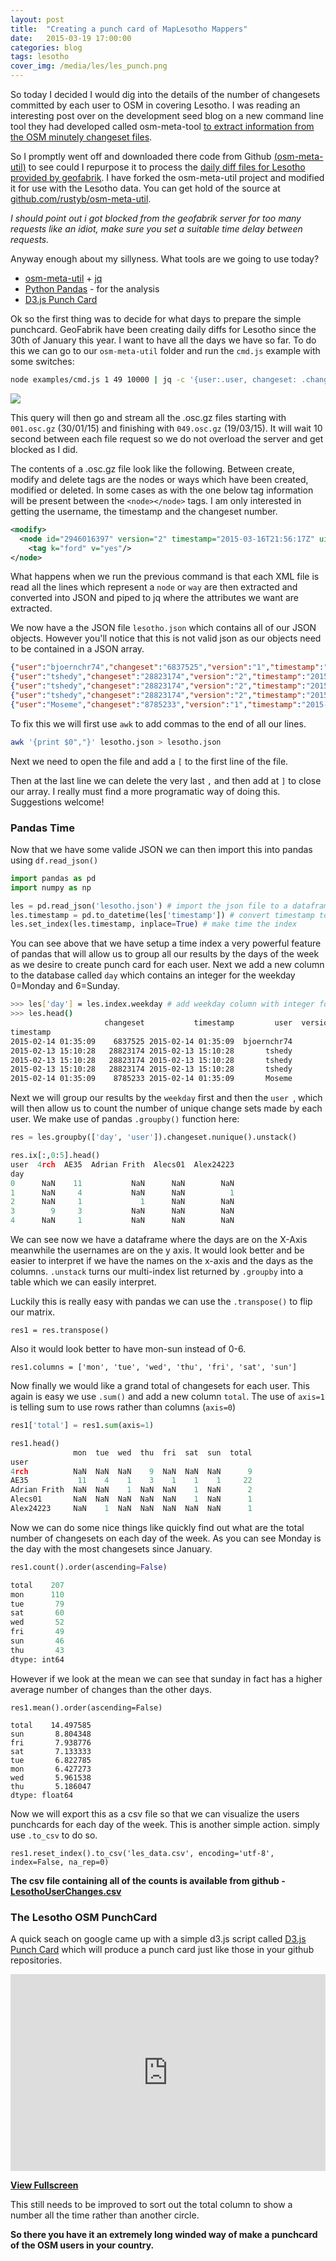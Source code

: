 ```yaml
---
layout: post
title:  "Creating a punch card of MapLesotho Mappers"
date:   2015-03-19 17:00:00
categories: blog
tags: lesotho
cover_img: /media/les/les_punch.png
---
```


So today I decided I would dig into the details of the number of changesets committed by each user to OSM in covering Lesotho. I was reading an interesting post over on the development seed blog on a new command line tool they had developed called osm-meta-tool [to extract information from the OSM minutely changeset files](http://developmentseed.org/blog/2015/02/19/tapping-into-osm-metadata/). 

So I promptly went off and downloaded there code from Github [(osm-meta-util)](https://github.com/osmlab/osm-meta-util) to see could I repurpose it to process the [daily diff files for Lesotho provided by geofabrik](http://download.geofabrik.de/africa/lesotho-updates/). I have forked the osm-meta-util project and modified it for use with the Lesotho data. You can get hold of the source at [github.com/rustyb/osm-meta-util](https://github.com/rustyb/osm-meta-util).

*I should point out i got blocked from the geofabrik server for too many requests like an idiot, make sure you set a suitable time delay between requests.* 

Anyway enough about my sillyness. What tools are we going to use today?

- [osm-meta-util](https://github.com/rustyb/osm-meta-util) + [jq](https://stedolan.github.io/jq/)
- [Python Pandas](http://pandas.pydata.org/) - for the analysis
- [D3.js Punch Card](https://github.com/joshcarr/d3.punchcard/blob/master/index.html)

Ok so the first thing was to decide for what days to prepare the simple punchcard. GeoFabrik have been creating daily diffs for Lesotho since the 30th of January this year. I want to have all the days we have so far. To do this we can go to our ```osm-meta-util``` folder and run the ```cmd.js``` example with some switches:

```bash
node examples/cmd.js 1 49 10000 | jq -c '{user:.user, changeset: .changeset, version: .version, timestamp: .timestamp}' > lesotho.json
```
 
![]({{site.baseurl}}/media/les/les_osc.png)

This query will then go and stream all the .osc.gz files starting with ```001.osc.gz``` (30/01/15) and finishing with ```049.osc.gz``` (19/03/15). It will wait 10 second between each file request so we do not overload the server and get blocked as I did.

The contents of a .osc.gz file look like the following. Between create, modify and delete tags are the nodes or ways which have been created, modified or deleted. In some cases as with the one below tag information will be present between the ```<node></node>``` tags. I am only interested in getting the username, the timestamp and the changeset number.

```xml
<modify>
  <node id="2946016397" version="2" timestamp="2015-03-16T21:56:17Z" uid="1932826" user="DeBigC" changeset="29528496" lat="-30.481495" lon="27.6335444">
    <tag k="ford" v="yes"/>
</node>
```

What happens when we run the previous command is that each XML file is read all the lines which represent a ```node``` or ```way``` are then extracted and converted into JSON and piped to jq where the attributes we want are extracted.

We now have a the JSON file ```lesotho.json``` which contains all of our JSON objects. However you'll notice that this is not valid json as our objects need to be contained in a JSON array. 

```json
{"user":"bjoernchr74","changeset":"6837525","version":"1","timestamp":"2015-02-14T01:35:09Z"}
{"user":"tshedy","changeset":"28823174","version":"2","timestamp":"2015-02-13T15:10:28Z"}
{"user":"tshedy","changeset":"28823174","version":"2","timestamp":"2015-02-13T15:10:28Z"}
{"user":"tshedy","changeset":"28823174","version":"2","timestamp":"2015-02-13T15:10:28Z"}
{"user":"Moseme","changeset":"8785233","version":"1","timestamp":"2015-02-14T01:35:09Z"}
```

To fix this we will first use ```awk``` to add commas to the end of all our lines.

```bash
awk '{print $0","}' lesotho.json > lesotho.json
```

Next we need to open the file and add a ```[``` to the first line of the file. 

Then at the last line we can delete the very last ```,``` and then add at ```]``` to close our array. I really must find a more programatic way of doing this. Suggestions welcome!

### Pandas Time

Now that we have some valide JSON we can then import this into pandas using ```df.read_json()```

```py
import pandas as pd
import numpy as np

les = pd.read_json('lesotho.json') # import the json file to a dataframe
les.timestamp = pd.to_datetime(les['timestamp']) # convert timestamp to date time index
les.set_index(les.timestamp, inplace=True) # make time the index
```

You can see above that we have setup a time index a very powerful feature of pandas that will allow us to group all our results by the days of the week as we desire to create punch card for each user. Next we add a new column to the database called ```day``` which contains an integer for the weekday 0=Monday and 6=Sunday.

```bash
>>> les['day'] = les.index.weekday # add weekday column with integer for day of the week
>>> les.head()
                     changeset           timestamp         user  version  day
timestamp                                                                    
2015-02-14 01:35:09    6837525 2015-02-14 01:35:09  bjoernchr74        1    5
2015-02-13 15:10:28   28823174 2015-02-13 15:10:28       tshedy        2    4
2015-02-13 15:10:28   28823174 2015-02-13 15:10:28       tshedy        2    4
2015-02-13 15:10:28   28823174 2015-02-13 15:10:28       tshedy        2    4
2015-02-14 01:35:09    8785233 2015-02-14 01:35:09       Moseme        1    5
```
Next we will group our results by the ``weekday`` first and then the ```user ```, which will then allow us to count the number of unique change sets made by each user. We make use of pandas ```.groupby()``` function here:

```py
res = les.groupby(['day', 'user']).changeset.nunique().unstack()

res.ix[:,0:5].head()
user  4rch  AE35  Adrian Frith  Alecs01  Alex24223
day                                               
0      NaN    11           NaN      NaN        NaN
1      NaN     4           NaN      NaN          1
2      NaN     1             1      NaN        NaN
3        9     3           NaN      NaN        NaN
4      NaN     1           NaN      NaN        NaN

```
We can see now we have a dataframe where the days are on the X-Axis meanwhile the usernames are on the y axis. It would look better and be easier to interpret if we have the names on the x-axis and the days as the columns. ```.unstack``` turns our multi-index list returned by ```.groupby``` into a table which we can easily interpret.

Luckily this is really easy with pandas we can use the ```.transpose()``` to flip our matrix.

```
res1 = res.transpose()
```

Also it would look better to have mon-sun instead of 0-6.

```
res1.columns = ['mon', 'tue', 'wed', 'thu', 'fri', 'sat', 'sun']
```

Now finally we would like a grand total of changesets for each user. This again is easy we use ```.sum()``` and add a new column ```total```. The use of ```axis=1``` is telling sum to use rows rather than columns (```axis=0```)

```py
res1['total'] = res1.sum(axis=1)

res1.head()
              mon  tue  wed  thu  fri  sat  sun  total
user                                                  
4rch          NaN  NaN  NaN    9  NaN  NaN  NaN      9
AE35           11    4    1    3    1    1    1     22
Adrian Frith  NaN  NaN    1  NaN  NaN    1  NaN      2
Alecs01       NaN  NaN  NaN  NaN  NaN    1  NaN      1
Alex24223     NaN    1  NaN  NaN  NaN  NaN  NaN      1

```
Now we can do some nice things like quickly find out what are the total number of changesets on each day of the week. As you can see Monday is the day with the most changesets since January.

```py
res1.count().order(ascending=False)

total    207
mon      110
tue       79
sat       60
wed       52
fri       49
sun       46
thu       43
dtype: int64
```
However if we look at the mean we can see that sunday in fact has a higher average number of changes than the other days.

```
res1.mean().order(ascending=False)

total    14.497585
sun       8.804348
fri       7.938776
sat       7.133333
tue       6.822785
mon       6.427273
wed       5.961538
thu       5.186047
dtype: float64

```
Now we will export this as a csv file so that we can visualize the users punchcards for each day of the week. This is another simple action. simply use ```.to_csv``` to do so.

```
res1.reset_index().to_csv('les_data.csv', encoding='utf-8', index=False, na_rep=0)
```

**The csv file containing all of the counts is available from github - [LesothoUserChanges.csv](https://github.com/rustyb/cbroderickme/blob/gh-pages/media/data/LesothoUserChanges.csv)**

### The Lesotho OSM PunchCard

A quick seach on google came up with a simple d3.js script called [D3.js Punch Card](https://github.com/joshcarr/d3.punchcard/blob/master/index.html) which will produce a punch card just like those in your github repositories.

<iframe width="100%" height="315" src="https://bl.ocks.org/rustyb/raw/8e56d790f9a244ee5cbe/" frameborder="0" allowfullscreen>
</iframe>

[**View Fullscreen**](https://bl.ocks.org/rustyb/raw/8e56d790f9a244ee5cbe/)

This still needs to be improved to sort out the total column to show a number all the time rather than another circle.

**So there you have it an extremely long winded way of make a punchcard of the OSM users in your country.**